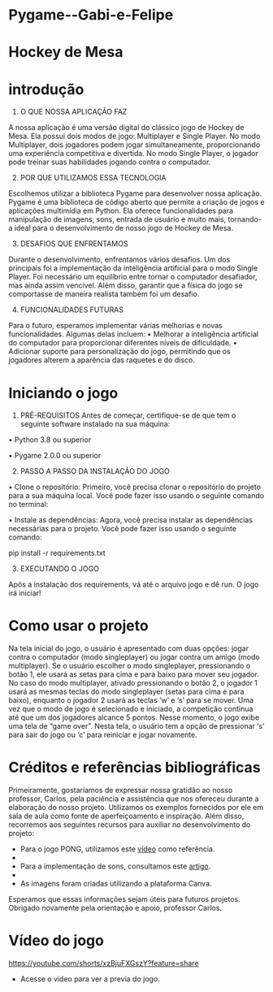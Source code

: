 # Pygame--Gabi-e-Felipe

# Hockey de Mesa

# introdução
1. O QUE NOSSA APLICAÇÃO FAZ

A nossa aplicação é uma versão digital do clássico jogo de Hockey de Mesa. Ela possui dois modos de jogo: Multiplayer e Single Player. No modo Multiplayer, dois jogadores podem jogar simultaneamente, proporcionando uma experiência competitiva e divertida. No modo Single Player, o jogador pode treinar suas habilidades jogando contra o computador.

2. POR QUE UTILIZAMOS ESSA TECNOLOGIA 

Escolhemos utilizar a biblioteca Pygame para desenvolver nossa aplicação. Pygame é uma biblioteca de código aberto que permite a criação de jogos e aplicações multimídia em Python. Ela oferece funcionalidades para manipulação de imagens, sons, entrada de usuário e muito mais, tornando-a ideal para o desenvolvimento de nosso jogo de Hockey de Mesa.

3. DESAFIOS QUE ENFRENTAMOS
   
Durante o desenvolvimento, enfrentamos vários desafios. Um dos principais foi a implementação da inteligência artificial para o modo Single Player. Foi necessário um equilíbrio entre tornar o computador desafiador, mas ainda assim vencível. Além disso, garantir que a física do jogo se comportasse de maneira realista também foi um desafio.

4. FUNCIONALIDADES FUTURAS
   
Para o futuro, esperamos implementar várias melhorias e novas funcionalidades. Algumas delas incluem:
•	Melhorar a inteligência artificial do computador para proporcionar diferentes níveis de dificuldade.
•	Adicionar suporte para personalização do jogo, permitindo que os jogadores alterem a aparência das raquetes e do disco.

# Iniciando o jogo
1. PRÉ-REQUISITOS
Antes de começar, certifique-se de que tem o seguinte software instalado na sua máquina:

•	Python 3.8 ou superior

•	Pygame 2.0.0 ou superior

2. PASSO A PASSO DA INSTALAÇÃO DO JOGO
   
•		Clone o repositório: Primeiro, você precisa clonar o repositório do projeto para a sua máquina local. Você pode fazer isso usando o seguinte comando no terminal:
   
•	 	Instale as dependências: Agora, você precisa instalar as dependências necessárias para o projeto. Você pode fazer isso usando o seguinte comando:
   
pip install -r requirements.txt

3. EXECUTANDO O JOGO 

Após a instalação dos requirements, vá até o arquivo jogo e dê run. O jogo irá iniciar!

# Como usar o projeto
Na tela inicial do jogo, o usuário é apresentado com duas opções: jogar contra o computador (modo singleplayer) ou jogar contra um amigo (modo multiplayer). Se o usuário escolher o modo singleplayer, pressionando o botão 1, ele usará as setas para cima e para baixo para mover seu jogador. No caso do modo multiplayer, ativado pressionando o botão 2, o jogador 1 usará as mesmas teclas do modo singleplayer (setas para cima e para baixo), enquanto o jogador 2 usará as teclas ‘w’ e ‘s’ para se mover. Uma vez que o modo de jogo é selecionado e iniciado, a competição continua até que um dos jogadores alcance 5 pontos. Nesse momento, o jogo exibe uma tela de “game over”. Nesta tela, o usuário tem a opção de pressionar ‘s’ para sair do jogo ou ‘c’ para reiniciar e jogar novamente.

# Créditos e referências bibliográficas
Primeiramente, gostaríamos de expressar nossa gratidão ao nosso professor, Carlos, pela paciência e assistência que nos ofereceu durante a elaboração do nosso projeto. Utilizamos os exemplos fornecidos por ele em sala de aula como fonte de aperfeiçoamento e inspiração. Além disso, recorremos aos seguintes recursos para auxiliar no desenvolvimento do projeto:

- Para o jogo PONG, utilizamos este [vídeo](https://www.youtube.com/watch?v=C6jJg9Zan7w) como referência.
- 
- Para a implementação de sons, consultamos este [artigo](https://acervolima.com/python-reproduzindo-arquivo-de-audio-no-pygame/).
- 
- As imagens foram criadas utilizando a plataforma Canva.

Esperamos que essas informações sejam úteis para futuros projetos. Obrigado novamente pela orientação e apoio, professor Carlos.

# Vídeo do jogo
https://youtube.com/shorts/xzBjuFXGszY?feature=share

- Acesse o video para ver a previa do jogo.